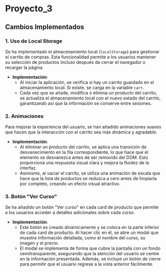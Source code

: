 # Proyecto_3

## Cambios Implementados

### 1. Uso de Local Storage

Se ha implementado el almacenamiento local (`localStorage`) para gestionar el carrito de compras. Esta funcionalidad permite a los usuarios mantener su selección de productos incluso después de cerrar el navegador o recargar la página. 

- **Implementación**: 
  - Al iniciar la aplicación, se verifica si hay un carrito guardado en el almacenamiento local. Si existe, se carga en la variable `cart`.
  - Cada vez que se añade, modifica o elimina un producto del carrito, se actualiza el almacenamiento local con el nuevo estado del carrito, garantizando así que la información se conserve entre sesiones.

### 2. Animaciones

Para mejorar la experiencia del usuario, se han añadido animaciones suaves que hacen que la interacción con el carrito sea más dinámica y agradable. 

- **Implementación**:
  - Al eliminar un producto del carrito, se aplica una transición de desvanecimiento en la fila correspondiente, lo que hace que el elemento se desvanezca antes de ser removido del DOM. Esto proporciona una respuesta visual clara y mejora la fluidez de la interfaz.
  - Asimismo, al vaciar el carrito, se utiliza una animación de escala que hace que la lista de productos se reduzca a cero antes de limpiarla por completo, creando un efecto visual atractivo.

### 3. Botón "Ver Curso"

Se ha añadido un botón "Ver curso" en cada card de producto que permite a los usuarios acceder a detalles adicionales sobre cada curso.

- **Implementación**:
  - Este botón es creado dinámicamente y se coloca en la parte inferior de cada card de producto. Al hacer clic en él, se abre un modal que muestra información detallada, como el nombre del curso, su imagen y el precio.
  - El modal se implementa de forma que cubre la pantalla con un fondo semitransparente, asegurando que la atención del usuario se centre en la información presentada. Además, se incluye un botón de cierre para permitir que el usuario regrese a la vista anterior fácilmente.